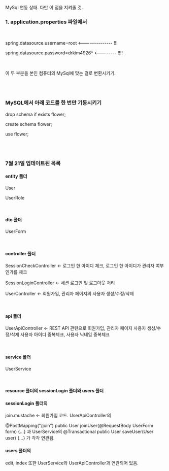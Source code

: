 MySql 연동 상태. 다만 이 점을 지켜줄 것.

<h3> 1. application.properties 파일에서 </h3><br>

<p>spring.datasource.username=root <-------------- !!!</p>
<p>spring.datasource.password=drkim4926^ <-------- !!!!</p><br>

<p>이 두 부분을 본인 컴퓨터의 MySql에 맞는 걸로 변환시키기.</p><br><br>

<h3>MySQL에서 아래 코드를 한 번만 기동시키기</h3>
<p>drop schema if exists flower;</p>
<p>create schema flower;</p>
<p>use flower;</p>
<br><br>

<h3> 7월 21일 업데이트된 목록</h3>
<h4>entity 폴더</h4>
<p>User</p>
<p>UserRole</p>
<br>
<h4>dto 폴더</h4>
<p>UserForm</p>
<br>
<h4>controller 폴더</h4>
<p>SessionCheckController <- 로그인 한 아이디 체크, 로그인 한 아이디가 관리자 여부인가를 체크</p>
<p>SessionLoginController <- 세션 로그인 및 로그아웃 처리</p>
<p>UserController <- 회원가입, 관리자 페이지의 사용자 생성/수정/삭제</p>
<br>
<h4>api 폴더</h4>
<p>UserApiController <- REST API 관련으로 회원가입, 관리자 페이지 사용자 생성/수정/삭제 사용자 아이디 중복체크, 사용자 닉네임 중복체크</p>
<br>
<h4>service 폴더</h4>
<p>UserService</p>
<br>
<h4>resource 폴더의 sessionLogin 폴더와 users 폴더</h4>
<h4>sessionLogin 폴더의</h4>
<p>join.mustache <- 회원가입 코드. UserApiController의</p> 
    <p>@PostMapping("/join") public User joinUser(@RequestBody UserForm form) {...} 과 UserService의 @Transactional public User saveUser(User user) {...} 가 각각 연관됨.</p>
<h4>users 폴더의</h4>
<p>edit, index 또한 UserService와 UserApiController과 연관되어 있음.</p>

